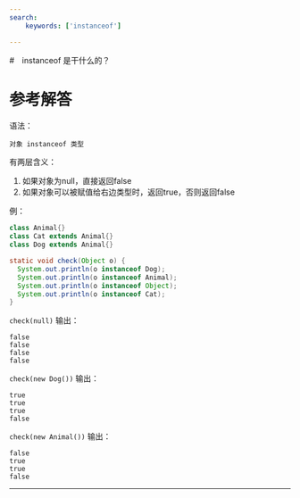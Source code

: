 ```yaml
---
search:
    keywords: ['instanceof']

---
```





#　instanceof 是干什么的？

# 参考解答

语法：

```
对象 instanceof 类型
```

有两层含义：
1. 如果对象为null，直接返回false
2. 如果对象可以被赋值给右边类型时，返回true，否则返回false

例：
```java
class Animal{}
class Cat extends Animal{}
class Dog extends Animal{}

static void check(Object o) {
  System.out.println(o instanceof Dog); 
  System.out.println(o instanceof Animal); 
  System.out.println(o instanceof Object); 
  System.out.println(o instanceof Cat);
}
```

`check(null)` 输出：
```
false
false
false
false
```

`check(new Dog())` 输出：
```
true
true
true
false
```

`check(new Animal())` 输出：
```
false
true
true
false
```
---

